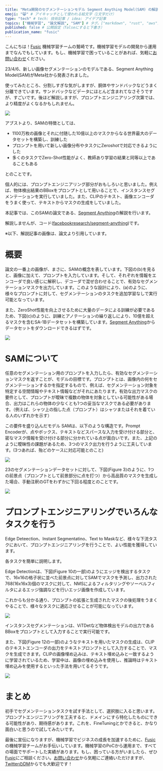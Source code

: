 ```yaml
---
title: "Meta開発のセグメンテーションモデル Segment Anything Model(SAM) の解説" # 記事のタイトル
emoji: "😸" # アイキャッチとして使われる絵文字（1文字だけ）
type: "tech" # tech: 技術記事 / idea: アイデア記事
topics: ["機械学習", "論文解説", "SAM"] # タグ。["markdown", "rust", "aws"]のように指定する
published: false # 公開設定（falseにすると下書き）
publication_name: "fusic"
---
```


こんにちは！[Fusic](https://fusic.co.jp/) 機械学習チームの鷲崎です。機械学習モデルの開発から運用までなんでもしています。もし、機械学習で困っていることがあれば、気軽に[お問い合わせ](https://fusic.co.jp/contact/)ください。

23/4/6、新しい画像セグメンテーションのモデルである、Segment Anything Model(SAM)がMeta社から発表されました。

使ってみたところ、分割しすぎな気がしますが、胴体やサンドバックなどうまく分離できています。サンドバックなどデータにほとんど含まれてなさそうですが、すごいです。後ほど解説しますが、プロンプトエンジニアリング次第では、より精度がよくなるかもしれません。

![](https://storage.googleapis.com/zenn-user-upload/dbf5c560da40-20230406.png)

アブストより、SAMの特徴としては、
- 1100万枚の画像とそれに付随した10億以上のマスクからなる世界最大のデータセットを構築し、訓練した
- プロンプトを用いて新しい画像分布やタスクにZeroshotで対応できるようにした
- 多くのタスクでZero-Shot性能がよく、教師あり学習の結果と同等以上であることもある

とのことです。

個人的には、プロンプトエンジニアリング部分がおもしろいと思いました。例えば、物体検出結果のBBoxをプロンプトとして用いることで、インスタンスセグメンテーションを実行していました。また、CLIPのテキスト、画像エンコーダをうまく使って、テキストからマスクの生成をしていました。

本記事では、このSAMの論文である、[Segment Anything](https://ai.facebook.com/research/publications/segment-anything/)の解説を行います。

解説しませんが、コード([facebookresearch/segment-anything](https://github.com/facebookresearch/segment-anything))です。

※以下、解説記事の画像は、論文より引用しています。

# 概要

論文の一番上の画像が、まさに、SAMの概念を表しています。下図の(b)を見ると、画像に加えて、プロンプトを入力しています。そして、それぞれを情報をエンコーダで良い感じに解釈し、デコーダで混ぜ合わせることで、有効なセグメンテーションマスクを出力しています。このような設計により、(a)のように、様々なプロンプトに対して、セグメンテーションのタスクを追加学習なしで実行可能となっています。

また、ZeroShot性能を向上させるために大量のデータによる訓練が必要であるため、下図(c)のように、訓練とアノテーションの繰り返しにより、10億を超えるマスクを含むSA-1Bデータセットを構築しています。[Segment Anything](https://segment-anything.com/)からデータセットをダウンロードできるはずです。

![](https://storage.googleapis.com/zenn-user-upload/43a7337e2fb4-20230406.png)

# SAMについて

任意のセグメンテーション用のプロンプトを入力したら、有効なセグメンテーションマスクを返すことが、モデルの目標です。プロンプトとは、画像内の何をセグメンテーションするかを指定するもので、例えば、セグメンテーション対象を特定する空間情報やテキスト情報などがそれにあたります。有効な出力マスクの要件として、プロンプトが曖昧で複数の物体を対象としている可能性がある場合、出力はこれらの物体の少なくとも1つの妥当なマスクである必要があります。（例えば、シャツ上の指した点（プロンプト）はシャツまたはそれを着ている人のいずれかを示す）

この要件を盛り込んだモデル SAMは、以下のような構造です。Prompt Encoderが、点やボックス、テキストなどスパースな入力を受け付ける部分と、密なマスク情報を受け付ける部分に分かれている点が面白いです。また、上記のように曖昧性の課題があるため、3つのマスク出力を行うように工夫しています。(3つあれば、殆どのケースに対応可能とのこと)　


![](https://storage.googleapis.com/zenn-user-upload/6e0404331f59-20230407.png)

23のセグメンテーションデータセットに対して、下図(Figure 3)のように、1つの前景点（プロンプトとして前景部分に点を打つ）から高品質のマスクを生成した場合、手動注釈のGTをわずかに下回る程度とのことです。


![](https://storage.googleapis.com/zenn-user-upload/062421d47491-20230407.png)



# プロンプトエンジニアリングでいろんなタスクを行う


Edge Deteection、Instant Segmentatino、Text to Maskなど、様々な下流タスクにおいて、プロンプトエンジニアリングを行うことで、よい性能を獲得しています。

各タスクを簡単に説明します。

Edge Detectionは、下図(Figure 10の一部)のようにエッジを検出するタスクで、16x16の格子状に並べた前景点に対してSAMでマスクを予測し、出力された768(16x16x3)個のマスクに対して、NMSによるフィルタリングやソーベルフィルタによるエッジ強調などを行いエッジ画像を作成しています。

これからも分かる通り、プロンプトの拡張と生成されたマスクの後処理をうまくやることで、様々なタスクに適応させることが可能になっています。

![](https://storage.googleapis.com/zenn-user-upload/469e7ed14f29-20230407.png)

インスタンスセグメンテーションは、ViTDetなど物体検出モデルの出力であるBBoxをプロンプトとして入力することで実行可能です。

また、下図(Figure 12の一部)のようなテキストを用いたマスクの生成は、CLIPのテキストエンコーダの出力をテキストプロンプトとして入力することで、マスクを生成できます。CLIPの画像埋め込みは、テキスト埋め込みと一致するように学習されているため、学習中は、画像の埋め込みを使用し、推論時はテキスト埋め込みを使用するといった手法を用いてるそうです。

![](https://storage.googleapis.com/zenn-user-upload/d11d44ecf666-20230407.png)

# まとめ

初手でセグメンテーションタスクを試す手法として、選択肢に入ると思います。プロンプトエンジニアリングを工夫すると、ドメインにすら特化したものにできる可能性があり、期待感があります。これを、FineTuningとかできると、かなり面白いと思うので試してみたいです。

最後に宣伝になりますが、機械学習でビジネスの成長を加速するために、[Fusic](https://fusic.co.jp/)の機械学習チームがお手伝いしています。機械学習のPoCから運用まで、すべての場面でサポートした実績があります。もし、困っている方がいましたら、ぜひ[Fusic](https://fusic.co.jp/)にご相談ください。[お問い合わせ](https://fusic.co.jp/contact/)から気軽にご連絡いただけますが、[TwitterのDM](https://twitter.com/kwashizzz)からでも大歓迎です！